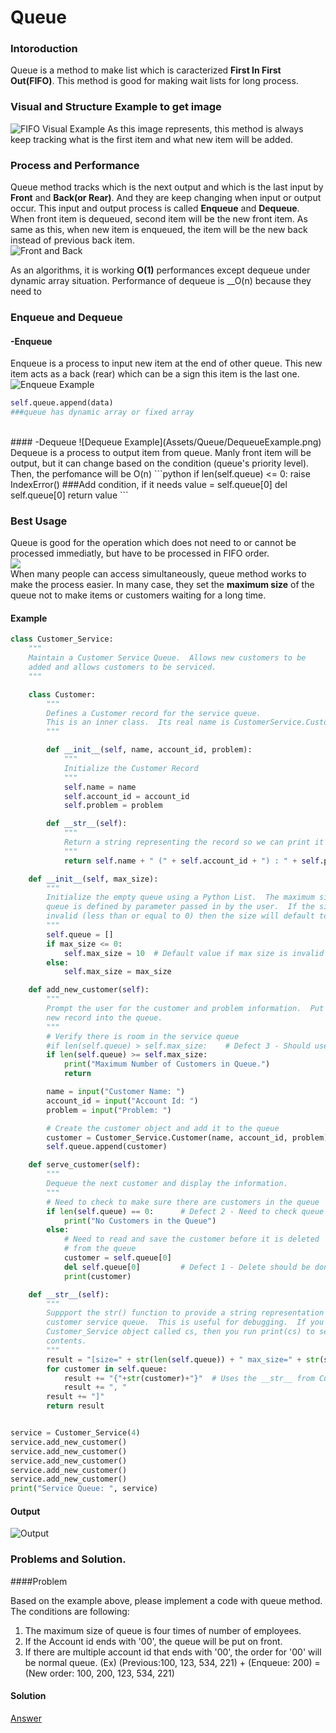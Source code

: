 # Queue

### Intoroduction
Queue is a method to make list which is caracterized __First In First Out(FIFO)__. This method is good for making wait lists for long process. 

### Visual and Structure Example to get image
![FIFO Visual Example](Assets/Queue/Q-Example1.png)
As this image represents, this method is always keep tracking what is the first item and what new item will be added. 
### Process and Performance
Queue method tracks which is the next output and which is the last input by __Front__ and __Back(or Rear)__. And they are keep changing when input or output occur. This input and output process is called  __Enqueue__ and __Dequeue__. When front item is dequeued, second item will be the new front item. As same as this, when new item is enqueued, the item will be the new back instead of previous back item.
<br />
![Front and Back](Assets/Queue/QueueProcess.png)


As an algorithms, it is working __O(1)__ performances except dequeue under dynamic array situation. Performance of dequeue is __O(n) because they need to 
### Enqueue and Dequeue
#### -Enqueue
Enqueue is a process to input new item at the end of other queue. This new item acts as a back (rear) which can be a sign this item is the last one.
![Enqueue Example](Assets/Queue/EnqueueExample.png)

```python
self.queue.append(data)
###queue has dynamic array or fixed array
```
<br />
#### -Dequeue
![Dequeue Example](Assets/Queue/DequeueExample.png)
Dequeue is a process to output item from queue. Manly front item will be output, but it can change based on the condition (queue's priority level). Then, the perfomance will be O(n)
```python
if len(self.queue) <= 0:
      raise IndexError() ###Add condition, if it needs
value = self.queue[0]
del self.queue[0]
return value
```

### Best Usage
Queue is good for the operation which does not need to or cannot be processed immediatly, but have to be processed in FIFO order.
<br />
![](Assets/Queue/QueueImage.jpeg)
<br />
When many people can access simultaneously, queue method works to make the process easier. In many case, they set the __maximum size__ of the queue not to make items or customers waiting for a long time. 

#### Example
```python
class Customer_Service:
    """
    Maintain a Customer Service Queue.  Allows new customers to be 
    added and allows customers to be serviced.
    """

    class Customer:
        """
        Defines a Customer record for the service queue.
        This is an inner class.  Its real name is CustomerService.Customer
        """

        def __init__(self, name, account_id, problem):
            """
            Initialize the Customer Record
            """
            self.name = name
            self.account_id = account_id
            self.problem = problem

        def __str__(self):
            """
            Return a string representing the record so we can print it out later
            """
            return self.name + " (" + self.account_id + ") : " + self.problem

    def __init__(self, max_size):
        """
        Initialize the empty queue using a Python List.  The maximum size of the 
        queue is defined by parameter passed in by the user.  If the size is 
        invalid (less than or equal to 0) then the size will default to 10.
        """
        self.queue = []
        if max_size <= 0:
            self.max_size = 10  # Default value if max size is invalid
        else:
            self.max_size = max_size

    def add_new_customer(self):
        """
        Prompt the user for the customer and problem information.  Put the 
        new record into the queue.
        """
        # Verify there is room in the service queue
        #if len(self.queue) > self.max_size:    # Defect 3 - Should use >=
        if len(self.queue) >= self.max_size:
            print("Maximum Number of Customers in Queue.")
            return

        name = input("Customer Name: ")
        account_id = input("Account Id: ")
        problem = input("Problem: ")

        # Create the customer object and add it to the queue
        customer = Customer_Service.Customer(name, account_id, problem)
        self.queue.append(customer)

    def serve_customer(self):
        """
        Dequeue the next customer and display the information.
        """
        # Need to check to make sure there are customers in the queue
        if len(self.queue) == 0:      # Defect 2 - Need to check queue length
            print("No Customers in the Queue")
        else:
            # Need to read and save the customer before it is deleted
            # from the queue
            customer = self.queue[0]
            del self.queue[0]         # Defect 1 - Delete should be done after 
            print(customer)

    def __str__(self):
        """ 
        Suppport the str() function to provide a string representation of the
        customer service queue.  This is useful for debugging.  If you have a 
        Customer_Service object called cs, then you run print(cs) to see the 
        contents.
        """
        result = "[size=" + str(len(self.queue)) + " max_size=" + str(self.max_size) +" => "
        for customer in self.queue:
            result += "{"+str(customer)+"}"  # Uses the __str__ from Customer class
            result += ", "
        result += "]"
        return result


service = Customer_Service(4)
service.add_new_customer()
service.add_new_customer()
service.add_new_customer()
service.add_new_customer()
service.add_new_customer()
print("Service Queue: ", service)
```
#### Output
![Output](Assets/Queue/MaximumSize.png)

### Problems and Solution.

####Problem

Based on the example above, please implement a code with queue method. The conditions are following:
1. The maximum size of queue is four times of number of employees.
2. If the Account id ends with '00', the queue will be put on front.
3. If there are multiple account id that ends with '00', the order for '00' will be normal queue.
(Ex)  (Previous:100, 123, 534, 221) + (Enqueue: 200) = (New order: 100, 200, 123, 534, 221)

#### Solution

[Answer]()


